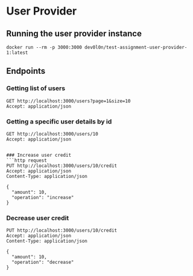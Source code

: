 # User Provider

## Running the user provider instance
```shell
docker run --rm -p 3000:3000 dev0l0n/test-assignment-user-provider-1:latest
```

## Endpoints

### Getting list of users
```http request
GET http://localhost:3000/users?page=1&size=10
Accept: application/json
```

### Getting a specific user details by id
```http request
GET http://localhost:3000/users/10
Accept: application/json
```
```

### Increase user credit
```http request
PUT http://localhost:3000/users/10/credit
Accept: application/json
Content-Type: application/json

{
  "amount": 10,
  "operation": "increase"
}
```

### Decrease user credit
```http request
PUT http://localhost:3000/users/10/credit
Accept: application/json
Content-Type: application/json

{
  "amount": 10,
  "operation": "decrease"
}
```